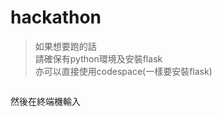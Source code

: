 # hackathon  
>如果想要跑的話   
>請確保有python環境及安裝flask   
>亦可以直接使用codespace(一樣要安裝flask)      
```pip install flask
```
然後在終端機輸入
```python app.py
```
